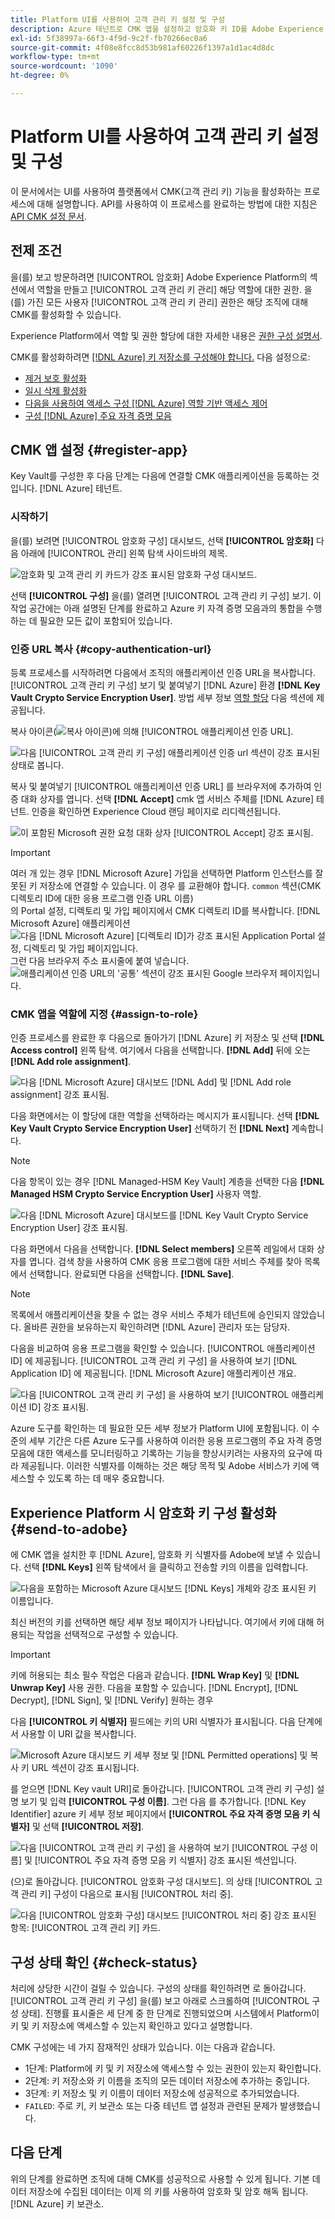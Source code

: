 ```yaml
---
title: Platform UI를 사용하여 고객 관리 키 설정 및 구성
description: Azure 테넌트로 CMK 앱을 설정하고 암호화 키 ID를 Adobe Experience Platform으로 보내는 방법에 대해 알아봅니다.
exl-id: 5f38997a-66f3-4f9d-9c2f-fb70266ec0a6
source-git-commit: 4f08e8fcc8d53b981af60226f1397a1d1ac4d8dc
workflow-type: tm+mt
source-wordcount: '1090'
ht-degree: 0%

---
```


# Platform UI를 사용하여 고객 관리 키 설정 및 구성

이 문서에서는 UI를 사용하여 플랫폼에서 CMK(고객 관리 키) 기능을 활성화하는 프로세스에 대해 설명합니다. API를 사용하여 이 프로세스를 완료하는 방법에 대한 지침은 [API CMK 설정 문서](./api-set-up.md).

## 전제 조건

을(를) 보고 방문하려면 [!UICONTROL 암호화] Adobe Experience Platform의 섹션에서 역할을 만들고 [!UICONTROL 고객 관리 키 관리] 해당 역할에 대한 권한. 을(를) 가진 모든 사용자 [!UICONTROL 고객 관리 키 관리] 권한은 해당 조직에 대해 CMK를 활성화할 수 있습니다.

Experience Platform에서 역할 및 권한 할당에 대한 자세한 내용은 [권한 구성 설명서](https://experienceleague.adobe.com/docs/platform-learn/getting-started-for-data-architects-and-data-engineers/configure-permissions.html).

CMK를 활성화하려면 [[!DNL Azure] 키 저장소를 구성해야 합니다.](./azure-key-vault-config.md) 다음 설정으로:

* [제거 보호 활성화](https://learn.microsoft.com/en-us/azure/key-vault/general/soft-delete-overview#purge-protection)
* [일시 삭제 활성화](https://learn.microsoft.com/en-us/azure/key-vault/general/soft-delete-overview)
* [다음을 사용하여 액세스 구성 [!DNL Azure] 역할 기반 액세스 제어](https://learn.microsoft.com/en-us/azure/role-based-access-control/)
* [구성 [!DNL Azure] 주요 자격 증명 모음](./azure-key-vault-config.md)

## CMK 앱 설정 {#register-app}

Key Vault를 구성한 후 다음 단계는 다음에 연결할 CMK 애플리케이션을 등록하는 것입니다. [!DNL Azure] 테넌트.

### 시작하기

을(를) 보려면 [!UICONTROL 암호화 구성] 대시보드, 선택 **[!UICONTROL 암호화]** 다음 아래에 [!UICONTROL 관리] 왼쪽 탐색 사이드바의 제목.

![암호화 및 고객 관리 키 카드가 강조 표시된 암호화 구성 대시보드.](../../images/governance-privacy-security/customer-managed-keys/encryption-configraion.png)

선택 **[!UICONTROL 구성]** 을(를) 열려면 [!UICONTROL 고객 관리 키 구성] 보기. 이 작업 공간에는 아래 설명된 단계를 완료하고 Azure 키 자격 증명 모음과의 통합을 수행하는 데 필요한 모든 값이 포함되어 있습니다.

### 인증 URL 복사 {#copy-authentication-url}

등록 프로세스를 시작하려면 다음에서 조직의 애플리케이션 인증 URL을 복사합니다. [!UICONTROL 고객 관리 키 구성] 보기 및 붙여넣기 [!DNL Azure] 환경 **[!DNL Key Vault Crypto Service Encryption User]**. 방법 세부 정보 [역할 할당](#assign-to-role) 다음 섹션에 제공됩니다.

복사 아이콘(![복사 아이콘](../../images/governance-privacy-security/customer-managed-keys/copy-icon.png))에 의해 [!UICONTROL 애플리케이션 인증 URL].

![다음 [!UICONTROL 고객 관리 키 구성] 애플리케이션 인증 url 섹션이 강조 표시된 상태로 봅니다.](../../images/governance-privacy-security/customer-managed-keys/application-authentication-url.png)

복사 및 붙여넣기 [!UICONTROL 애플리케이션 인증 URL] 를 브라우저에 추가하여 인증 대화 상자를 엽니다. 선택 **[!DNL Accept]** cmk 앱 서비스 주체를 [!DNL Azure] 테넌트. 인증을 확인하면 Experience Cloud 랜딩 페이지로 리디렉션됩니다.

![이 포함된 Microsoft 권한 요청 대화 상자 [!UICONTROL Accept] 강조 표시됨.](../../images/governance-privacy-security/customer-managed-keys/app-permission.png)

>[!IMPORTANT]
>
>여러 개 있는 경우 [!DNL Microsoft Azure] 가입을 선택하면 Platform 인스턴스를 잘못된 키 저장소에 연결할 수 있습니다. 이 경우 를 교환해야 합니다. `common` 섹션(CMK 디렉토리 ID에 대한 응용 프로그램 인증 URL 이름)<br>의 Portal 설정, 디렉토리 및 가입 페이지에서 CMK 디렉토리 ID를 복사합니다. [!DNL Microsoft Azure] 애플리케이션<br>![다음 [!DNL Microsoft Azure] [디렉토리 ID]가 강조 표시된 Application Portal 설정, 디렉토리 및 가입 페이지입니다.](../../images/governance-privacy-security/customer-managed-keys/directory-id.png)<br>그런 다음 브라우저 주소 표시줄에 붙여 넣습니다.<br>![애플리케이션 인증 URL의 &#39;공통&#39; 섹션이 강조 표시된 Google 브라우저 페이지입니다.](../../images/governance-privacy-security/customer-managed-keys/common-url-section.png)

### CMK 앱을 역할에 지정 {#assign-to-role}

인증 프로세스를 완료한 후 다음으로 돌아가기 [!DNL Azure] 키 저장소 및 선택 **[!DNL Access control]** 왼쪽 탐색. 여기에서 다음을 선택합니다. **[!DNL Add]** 뒤에 오는 **[!DNL Add role assignment]**.

![다음 [!DNL Microsoft Azure] 대시보드 [!DNL Add] 및 [!DNL Add role assignment] 강조 표시됨.](../../images/governance-privacy-security/customer-managed-keys/add-role-assignment.png)

다음 화면에서는 이 할당에 대한 역할을 선택하라는 메시지가 표시됩니다. 선택 **[!DNL Key Vault Crypto Service Encryption User]** 선택하기 전 **[!DNL Next]** 계속합니다.

>[!NOTE]
>
>다음 항목이 있는 경우 [!DNL Managed-HSM Key Vault] 계층을 선택한 다음 **[!DNL Managed HSM Crypto Service Encryption User]** 사용자 역할.

![다음 [!DNL Microsoft Azure] 대시보드를 [!DNL Key Vault Crypto Service Encryption User] 강조 표시됨.](../../images/governance-privacy-security/customer-managed-keys/select-role.png)

다음 화면에서 다음을 선택합니다. **[!DNL Select members]** 오른쪽 레일에서 대화 상자를 엽니다. 검색 창을 사용하여 CMK 응용 프로그램에 대한 서비스 주체를 찾아 목록에서 선택합니다. 완료되면 다음을 선택합니다. **[!DNL Save]**.

>[!NOTE]
>
>목록에서 애플리케이션을 찾을 수 없는 경우 서비스 주체가 테넌트에 승인되지 않았습니다. 올바른 권한을 보유하는지 확인하려면 [!DNL Azure] 관리자 또는 담당자.

다음을 비교하여 응용 프로그램을 확인할 수 있습니다. [!UICONTROL 애플리케이션 ID] 에 제공됩니다. [!UICONTROL 고객 관리 키 구성] 을 사용하여 보기 [!DNL Application ID] 에 제공됩니다. [!DNL Microsoft Azure] 애플리케이션 개요.

![다음 [!UICONTROL 고객 관리 키 구성] 을 사용하여 보기 [!UICONTROL 애플리케이션 ID] 강조 표시됨.](../../images/governance-privacy-security/customer-managed-keys/application-id.png)

Azure 도구를 확인하는 데 필요한 모든 세부 정보가 Platform UI에 포함됩니다. 이 수준의 세부 기간은 다른 Azure 도구를 사용하여 이러한 응용 프로그램의 주요 자격 증명 모음에 대한 액세스를 모니터링하고 기록하는 기능을 향상시키려는 사용자의 요구에 따라 제공됩니다. 이러한 식별자를 이해하는 것은 해당 목적 및 Adobe 서비스가 키에 액세스할 수 있도록 하는 데 매우 중요합니다.

## Experience Platform 시 암호화 키 구성 활성화 {#send-to-adobe}

에 CMK 앱을 설치한 후 [!DNL Azure], 암호화 키 식별자를 Adobe에 보낼 수 있습니다. 선택 **[!DNL Keys]** 왼쪽 탐색에서 을 클릭하고 전송할 키의 이름을 입력합니다.

![다음을 포함하는 Microsoft Azure 대시보드 [!DNL Keys] 개체와 강조 표시된 키 이름입니다.](../../images/governance-privacy-security/customer-managed-keys/select-key.png)

최신 버전의 키를 선택하면 해당 세부 정보 페이지가 나타납니다. 여기에서 키에 대해 허용되는 작업을 선택적으로 구성할 수 있습니다.

>[!IMPORTANT]
>
>키에 허용되는 최소 필수 작업은 다음과 같습니다. **[!DNL Wrap Key]** 및 **[!DNL Unwrap Key]** 사용 권한. 다음을 포함할 수 있습니다. [!DNL Encrypt], [!DNL Decrypt], [!DNL Sign], 및 [!DNL Verify] 원하는 경우

다음 **[!UICONTROL 키 식별자]** 필드에는 키의 URI 식별자가 표시됩니다. 다음 단계에서 사용할 이 URI 값을 복사합니다.

![Microsoft Azure 대시보드 키 세부 정보 및 [!DNL Permitted operations] 및 복사 키 URL 섹션이 강조 표시됩니다.](../../images/governance-privacy-security/customer-managed-keys/copy-key-url.png)

를 얻으면 [!DNL Key vault URI]로 돌아갑니다. [!UICONTROL 고객 관리 키 구성] 설명 보기 및 입력 **[!UICONTROL 구성 이름]**. 그런 다음 를 추가합니다. [!DNL Key Identifier] azure 키 세부 정보 페이지에서 **[!UICONTROL 주요 자격 증명 모음 키 식별자]** 및 선택 **[!UICONTROL 저장]**.

![다음 [!UICONTROL 고객 관리 키 구성] 을 사용하여 보기 [!UICONTROL 구성 이름] 및 [!UICONTROL 주요 자격 증명 모음 키 식별자] 강조 표시된 섹션입니다.](../../images/governance-privacy-security/customer-managed-keys/configuration-name.png)

(으)로 돌아갑니다. [!UICONTROL 암호화 구성 대시보드]. 의 상태 [!UICONTROL 고객 관리 키] 구성이 다음으로 표시됨 [!UICONTROL 처리 중].

![다음 [!UICONTROL 암호화 구성] 대시보드 [!UICONTROL 처리 중] 강조 표시된 항목: [!UICONTROL 고객 관리 키] 카드.](../../images/governance-privacy-security/customer-managed-keys/processing.png)

## 구성 상태 확인 {#check-status}

처리에 상당한 시간이 걸릴 수 있습니다. 구성의 상태를 확인하려면 로 돌아갑니다. [!UICONTROL 고객 관리 키 구성] 을(를) 보고 아래로 스크롤하여 [!UICONTROL 구성 상태]. 진행률 표시줄은 세 단계 중 한 단계로 진행되었으며 시스템에서 Platform이 키 및 키 저장소에 액세스할 수 있는지 확인하고 있다고 설명합니다.

CMK 구성에는 네 가지 잠재적인 상태가 있습니다. 이는 다음과 같습니다.

* 1단계: Platform에 키 및 키 저장소에 액세스할 수 있는 권한이 있는지 확인합니다.
* 2단계: 키 저장소와 키 이름을 조직의 모든 데이터 저장소에 추가하는 중입니다.
* 3단계: 키 저장소 및 키 이름이 데이터 저장소에 성공적으로 추가되었습니다.
* `FAILED`: 주로 키, 키 보관소 또는 다중 테넌트 앱 설정과 관련된 문제가 발생했습니다.

## 다음 단계

위의 단계를 완료하면 조직에 대해 CMK를 성공적으로 사용할 수 있게 됩니다. 기본 데이터 저장소에 수집된 데이터는 이제 의 키를 사용하여 암호화 및 암호 해독 됩니다. [!DNL Azure] 키 보관소.
